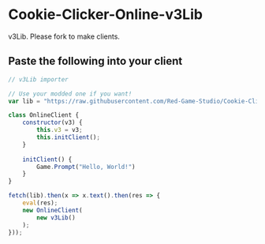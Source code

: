 # Cookie-Clicker-Online-v3Lib
v3Lib. Please fork to make clients.


## Paste the following into your client
```js
// v3Lib importer

// Use your modded one if you want!
var lib = "https://raw.githubusercontent.com/Red-Game-Studio/Cookie-Clicker-Online-v3Lib/main/lib.js";

class OnlineClient {
	constructor(v3) {
		this.v3 = v3;
		this.initClient();
	}
	
	initClient() {
		Game.Prompt("Hello, World!")
	}
}

fetch(lib).then(x => x.text().then(res => {
	eval(res);
	new OnlineClient(
		new v3Lib()
	);
}));
```

